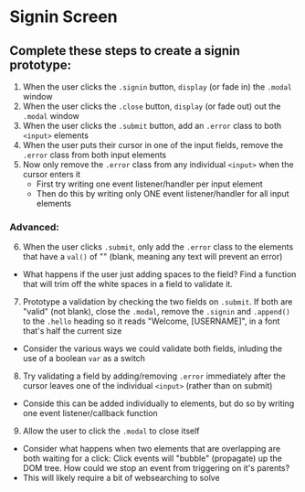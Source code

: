 # Signin Screen

## Complete these steps to create a signin prototype:

1. When the user clicks the `.signin` button, `display` (or fade in) the `.modal` window
2. When the user clicks the `.close` button, `display` (or fade out) out the `.modal` window
3. When the user clicks the `.submit` button, add an `.error` class to both `<input>` elements
4. When the user puts their cursor in one of the input fields, remove the `.error` class from both input elements
5. Now only remove the `.error` class from any individual `<input>` when the cursor enters it
   - First try writing one event listener/handler per input element
   - Then do this by writing only ONE event listener/handler for all input elements

### Advanced:

6. When the user clicks `.submit`, only add the `.error` class to the elements that have a `val()` of "" (blank, meaning any text will prevent an error)
  - What happens if the user just adding spaces to the field? Find a function that will trim off the white spaces in a field to validate it.
7. Prototype a validation by checking the two fields on `.submit`. If both are "valid" (not blank), close the `.modal`, remove the `.signin` and `.append()` to the `.hello` heading so it reads "Welcome, [USERNAME]", in a font that's half the current size
  - Consider the various ways we could validate both fields, inluding the use of a boolean `var` as a switch
8. Try validating a field by adding/removing `.error` immediately after the cursor leaves one of the individual `<input>` (rather than on submit)
  - Conside this can be added individually to elements, but do so by writing one event listener/callback function
9. Allow the user to click the `.modal` to close itself
  - Consider what happens when two elements that are overlapping are both waiting for a click: Click events will "bubble" (propagate) up the DOM tree. How could we stop an event from triggering on it's parents?
  - This will likely require a bit of websearching to solve
